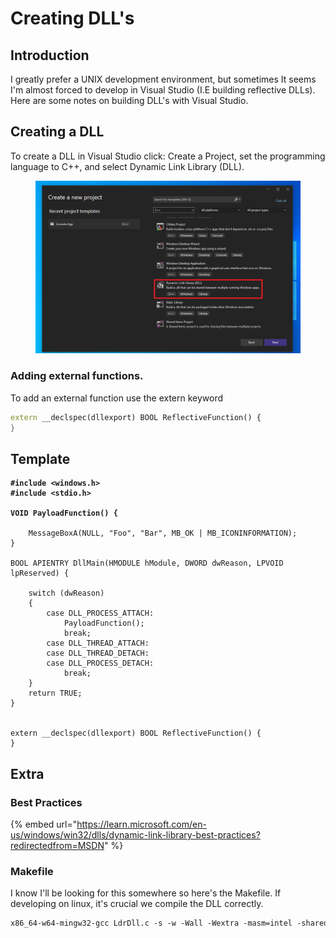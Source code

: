 # Creating DLL's

## Introduction

I greatly prefer a UNIX development environment, but sometimes It seems I'm almost forced to develop in Visual Studio (I.E building reflective DLLs). Here are some notes on building DLL's with Visual Studio.&#x20;

## Creating a DLL

To create a DLL in Visual Studio click: Create a Project, set the programming language to C++,  and select Dynamic Link Library (DLL).

<figure><img src="../../.gitbook/assets/image (2) (1) (1).png" alt=""><figcaption></figcaption></figure>



### Adding external functions.

To add an external function use the extern keyword

```cpp
extern __declspec(dllexport) BOOL ReflectiveFunction() {
}
```



## Template

<pre class="language-c"><code class="lang-c"><strong>#include &#x3C;windows.h>
</strong><strong>#include &#x3C;stdio.h>
</strong><strong>
</strong><strong>VOID PayloadFunction() {
</strong>
    MessageBoxA(NULL, "Foo", "Bar", MB_OK | MB_ICONINFORMATION);
}

BOOL APIENTRY DllMain(HMODULE hModule, DWORD dwReason, LPVOID lpReserved) {

    switch (dwReason)
    {
        case DLL_PROCESS_ATTACH:
            PayloadFunction();
            break;
        case DLL_THREAD_ATTACH:
        case DLL_THREAD_DETACH:
        case DLL_PROCESS_DETACH:
            break;
    }
    return TRUE;
}


extern __declspec(dllexport) BOOL ReflectiveFunction() {
}
</code></pre>



###

## Extra

### Best Practices

{% embed url="https://learn.microsoft.com/en-us/windows/win32/dlls/dynamic-link-library-best-practices?redirectedfrom=MSDN" %}

### Makefile

I know I'll be looking for this somewhere so here's the Makefile. If developing on linux, it's crucial we compile the DLL correctly.

```makefile
x86_64-w64-mingw32-gcc LdrDll.c -s -w -Wall -Wextra -masm=intel -shared -fPIC -e DllMain -Os -fno-asynchronous-unwind-tables Source/* -I Include -o Reflective.dll -lntdll -luser32 -DWIN_X64
```
